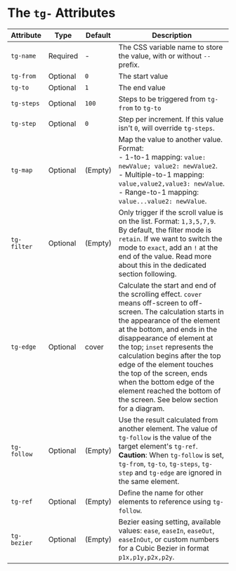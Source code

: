
# The `tg-` Attributes

| Attribute   | Type     | Default | Description                                                                                                                                                                                                                                                                                                                                                                                                            |
| ----------- | -------- | ------- | ---------------------------------------------------------------------------------------------------------------------------------------------------------------------------------------------------------------------------------------------------------------------------------------------------------------------------------------------------------------------------------------------------------------------- |
| `tg-name`   | Required | -       | The CSS variable name to store the value, with or without `--` prefix.                                                                                                                                                                                                                                                                                                                                                 |
| `tg-from`   | Optional | `0`     | The start value                                                                                                                                                                                                                                                                                                                                                                                                        |
| `tg-to`     | Optional | `1`     | The end value                                                                                                                                                                                                                                                                                                                                                                                                          |
| `tg-steps`  | Optional | `100`   | Steps to be triggered from `tg-from` to `tg-to`                                                                                                                                                                                                                                                                                                                                                                           |
| `tg-step`   | Optional | `0`     | Step per increment. If this value isn't `0`, will override `tg-steps`.                                                                                                                                                                                                                                                                                                                                         |
| `tg-map`    | Optional | (Empty) | Map the value to another value. Format:<br>- 1-to-1 mapping: `value: newValue; value2: newValue2`.<br>- Multiple-to-1 mapping: `value,value2,value3: newValue`.<br>- Range-to-1 mapping: `value...value2: newValue`.                                                                                                                                                                                                                                                      |
| `tg-filter` | Optional | (Empty) | Only trigger if the scroll value is on the list. Format: `1,3,5,7,9`. By default, the filter mode is `retain`. If we want to switch the mode to `exact`, add an `!` at the end of the value. Read more about this in the dedicated section following.                                                                                                                                                                                     |
| `tg-edge`   | Optional | cover   | Calculate the start and end of the scrolling effect. `cover` means off-screen to off-screen. The calculation starts in the appearance of the element at the bottom, and ends in the disappearance of element at the top; `inset` represents the calculation begins after the top edge of the element touches the top of the screen, ends when the bottom edge of the element reached the bottom of the screen. See below section for a diagram. |
| `tg-follow` | Optional | (Empty) | Use the result calculated from another element. The value of `tg-follow` is the value of the target element's `tg-ref`. **Caution**: When `tg-follow` is set, `tg-from`, `tg-to`, `tg-steps`, `tg-step` and `tg-edge` are ignored in the same element.                                                                                                                                                  |
| `tg-ref`    | Optional | (Empty) | Define the name for other elements to reference using `tg-follow`.                                                                                                                                                                                                                                                                                                                                |
| `tg-bezier` | Optional | (Empty) | Bezier easing setting, available values: `ease`, `easeIn`, `easeOut`, `easeInOut`, or custom numbers for a Cubic Bezier in format `p1x,p1y,p2x,p2y`.   